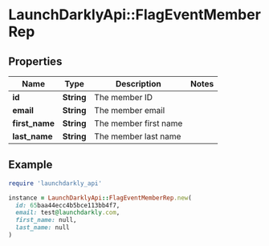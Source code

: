 # LaunchDarklyApi::FlagEventMemberRep

## Properties

| Name | Type | Description | Notes |
| ---- | ---- | ----------- | ----- |
| **id** | **String** | The member ID |  |
| **email** | **String** | The member email |  |
| **first_name** | **String** | The member first name |  |
| **last_name** | **String** | The member last name |  |

## Example

```ruby
require 'launchdarkly_api'

instance = LaunchDarklyApi::FlagEventMemberRep.new(
  id: 65baa44ecc4b5bce113bb4f7,
  email: test@launchdarkly.com,
  first_name: null,
  last_name: null
)
```

